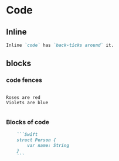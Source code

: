 # Code

## Inline

```md
Inline `code` has `back-ticks around` it.
```

## blocks

### code fences

```md
  ```
    Roses are red
    Violets are blue
  ```
```


### Blocks of code

```md
    ```Swift
    struct Person {
        var name: String
    }
    ```
```
